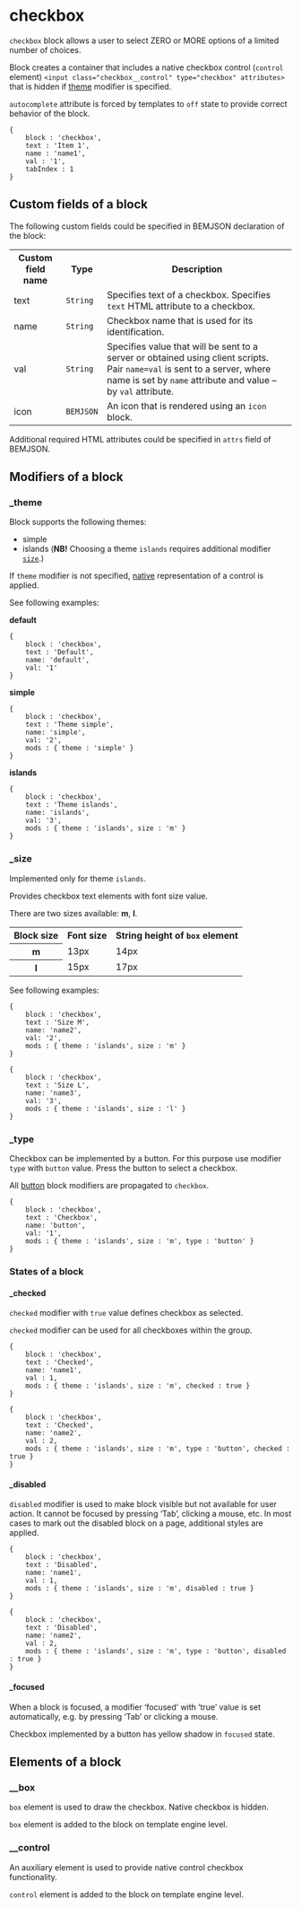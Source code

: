 # checkbox

`checkbox` block allows a user to select ZERO or MORE options of a limited number of choices.

Block creates a container that includes a native checkbox control (`control` element) `<input class="checkbox__control" type="checkbox" attributes>` that is hidden if [theme](#theme) modifier is specified.

`autocomplete` attribute is forced by templates to `off` state to provide correct behavior of the block.

```bemjson
{
    block : 'checkbox',
    text : 'Item 1',
    name : 'name1',
    val : '1',
    tabIndex : 1
}
```

## Custom fields of a block

The following custom fields could be specified in BEMJSON declaration of the block:

<table>
    <tr>
        <th>Custom field name</th>
        <th>Type</th>
        <th>Description</th>
    </tr>
    <tr>
        <td>text</td>
        <td>
            <code>String</code>
        </td>
        <td>Specifies text of a checkbox. Specifies <code>text</code> HTML attribute to a checkbox.</td>
    </tr>
    <tr>
        <td>name</td>
        <td>
            <code>String</code>
        </td>
        <td>Checkbox name that is used for its identification.</td>
    </tr>
    <tr>
        <td>val</td>
        <td>
            <code>String</code>
        </td>
        <td>Specifies value that will be sent to a server or obtained using client scripts. Pair <code>name=val</code> is sent to a server, where name is set by <code>name</code> attribute and value – by <code>val</code> attribute.</td>
    </tr>
    <tr>
        <td>icon</td>
        <td>
            <code>BEMJSON</code>
        </td>
        <td>An icon that is rendered using an <code>icon</code> block.</td>
    </tr>
</table>

Additional required HTML attributes could be specified in `attrs` field of BEMJSON.

## Modifiers of a block

<a name="theme"></a>
### _theme

Block supports the following themes:

 * simple
 * islands (**NB!** Choosing a theme `islands` requires additional modifier [`size`](#size).)

If `theme` modifier is not specified, [native](#native) representation of a control is applied.

See following examples:

<a name="native"></a>
**default**

```bemjson
{
    block : 'checkbox',
    text : 'Default',
    name: 'default',
    val: '1'
}
```

**simple**

```bemjson
{
    block : 'checkbox',
    text : 'Theme simple',
    name: 'simple',
    val: '2',
    mods : { theme : 'simple' }
}
```

**islands**

```bemjson
{
    block : 'checkbox',
    text : 'Theme islands',
    name: 'islands',
    val: '3',
    mods : { theme : 'islands', size : 'm' }
}
```

<a name="size"></a>
### _size

Implemented only for theme `islands`.

Provides checkbox text elements with font size value.

There are two sizes available: **m**, **l**.

<table>
    <tr>
        <th>Block size</th>
        <th>Font size</th>
        <th>String height of <code>box</code> element</th>
    </tr>
    <tr>
        <th>m</th>
        <td>13px</td>
        <td>14px</td>
    </tr>
    <tr>
        <th>l</th>
        <td>15px</td>
        <td>17px</td>
    </tr>
</table>

See following examples:

```bemjson
{
    block : 'checkbox',
    text : 'Size M',
    name: 'name2',
    val: '2',
    mods : { theme : 'islands', size : 'm' }
}
```

```bemjson
{
    block : 'checkbox',
    text : 'Size L',
    name: 'name3',
    val: '3',
    mods : { theme : 'islands', size : 'l' }
}
```

### _type

Checkbox can be implemented by a button. For this purpose use modifier `type` with `button` value. Press the button to select a checkbox.

All [button](../button/button.en.md) block modifiers are propagated to `checkbox`.

```bemjson
{
    block : 'checkbox',
    text : 'Checkbox',
    name: 'button',
    val: '1',
    mods : { theme : 'islands', size : 'm', type : 'button' }
}
```

### States of a block

#### _checked

`checked` modifier with `true` value defines checkbox as selected.

`checked` modifier can be used for all checkboxes within the group.

```bemjson
{
    block : 'checkbox',
    text : 'Checked',
    name: 'name1',
    val : 1,
    mods : { theme : 'islands', size : 'm', checked : true }
}
```

```bemjson
{
    block : 'checkbox',
    text : 'Checked',
    name: 'name2',
    val : 2,
    mods : { theme : 'islands', size : 'm', type : 'button', checked : true }
}
```

#### _disabled

`disabled` modifier is used to make block visible but not available for user action. It cannot be focused by pressing ‘Tab’, clicking a mouse, etc. In most cases to mark out the disabled block on a page, additional styles are applied.

```bemjson
{
    block : 'checkbox',
    text : 'Disabled',
    name: 'name1',
    val : 1,
    mods : { theme : 'islands', size : 'm', disabled : true }
}
```

```bemjson
{
    block : 'checkbox',
    text : 'Disabled',
    name: 'name2',
    val : 2,
    mods : { theme : 'islands', size : 'm', type : 'button', disabled : true }
}
```

#### _focused

When a block is focused, a modifier ‘focused’ with ‘true’ value is set automatically, e.g. by pressing ‘Tab’ or clicking a mouse.

Checkbox implemented by a button has yellow shadow in `focused` state.

## Elements of a block

### __box

`box` element is used to draw the checkbox. Native checkbox is hidden.

`box` element is added to the block on template engine level.

### __control

An auxiliary element is used to provide native control checkbox functionality.

`control` element is added to the block on template engine level.
